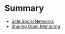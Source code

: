 # Summary

* [Safe Social Networks](data/topics/safe-social-networks/README.md)
* [Sharing Open Mentoring](data/topics/sharing-open-mentoring/README.md)